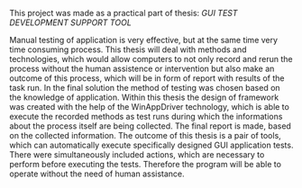 This project was made as a practical part of thesis: *GUI TEST DEVELOPMENT SUPPORT TOOL*

Manual testing of application is very effective, but at the same time very time consuming
process. This thesis will deal with methods and technologies, which would allow computers
to not only record and rerun the process without the human assistence or intervention but
also make an outcome of this process, which will be in form of report with results of the
task run. In the final solution the method of testing was chosen based on the knowledge
of application. Within this thesis the design of framework was created with the help of the
WinAppDriver technology, which is able to execute the recorded methods as test runs
during which the informations about the process itself are being collected. The final report
is made, based on the collected information. The outcome of this thesis is a pair of tools,
which can automatically execute specifically designed GUI application tests. There were
simultaneously included actions, which are necessary to perform before executing the tests.
Therefore the program will be able to operate without the need of human assistance.
